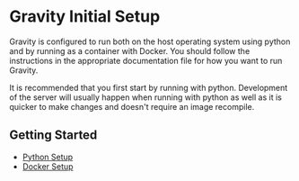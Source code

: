 
Gravity Initial Setup
=====================

Gravity is configured to run both on the host operating system using python and by running as a container with Docker.  You should follow the instructions in the appropriate documentation file for how you want to run Gravity.

It is recommended that you first start by running with python.  Development of the server will usually happen when running with python as well as it is quicker to make changes and doesn't require an image recompile.

## Getting Started

* [Python Setup](docs/python/gravity_python.md)
* [Docker Setup](docs/docker/gravity_docker.md)

